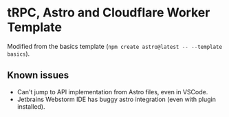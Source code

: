 # tRPC, Astro and Cloudflare Worker Template

Modified from the basics template (`npm create astro@latest -- --template basics`).

## Known issues
- Can't jump to API implementation from Astro files, even in VSCode.
- Jetbrains Webstorm IDE has buggy astro integration (even with plugin installed).
